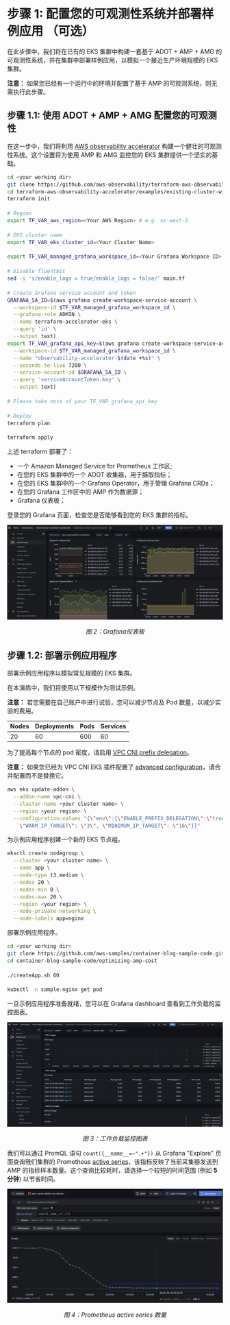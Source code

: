 # 步骤 1: 配置您的可观测性系统并部署样例应用 （可选）

在此步骤中，我们将在已有的 EKS 集群中构建一套基于 ADOT + AMP + AMG 的可观测性系统，并在集群中部署样例应用，以模拟一个接近生产环境规模的 EKS 集群。

**注意：** 如果您已经有一个运行中的环境并配置了基于 AMP 的可观测系统，则无需执行此步骤。

## 步骤 1.1: 使用 ADOT + AMP + AMG 配置您的可观测性

在这一步中，我们将利用 [AWS observability accelerator](https://github.com/aws-observability/terraform-aws-observability-accelerator) 构建一个健壮的可观测性系统。这个设置将为使用 AMP 和 AMG 监控您的 EKS 集群提供一个坚实的基础。

``` bash
cd <your working dir>
git clone https://github.com/aws-observability/terraform-aws-observability-accelerator.git
cd terraform-aws-observability-accelerator/examples/existing-cluster-with-base-and-infra
terraform init

# Region
export TF_VAR_aws_region=<Your AWS Region> # e.g. us-west-2

# EKS cluster name
export TF_VAR_eks_cluster_id=<Your Cluster Name>

export TF_VAR_managed_grafana_workspace_id=<Your Grafana Workspace ID> # e.g. g-d73e6ed3d6

# Disable fluentbit
sed -i 's/enable_logs = true/enable_logs = false/' main.tf

# Create Grafana service account and token
GRAFANA_SA_ID=$(aws grafana create-workspace-service-account \
  --workspace-id $TF_VAR_managed_grafana_workspace_id \
  --grafana-role ADMIN \
  --name terraform-accelerator-eks \
  --query 'id' \
  --output text)
export TF_VAR_grafana_api_key=$(aws grafana create-workspace-service-account-token \
  --workspace-id $TF_VAR_managed_grafana_workspace_id \
  --name "observability-accelerator-$(date +%s)" \
  --seconds-to-live 7200 \
  --service-account-id $GRAFANA_SA_ID \
  --query 'serviceAccountToken.key' \
  --output text)

# Please take note of your TF_VAR_grafana_api_key

# Deploy
terraform plan

terraform apply
```

上述 terraform 部署了：

* 一个 Amazon Managed Service for Prometheus 工作区;
* 在您的 EKS 集群中的一个 ADOT 收集器，用于摄取指标；
* 在您的 EKS 集群中的一个 Grafana Operator，用于管理 Grafana CRDs；
* 在您的 Grafana 工作区中的 AMP 作为数据源；
* Grafana 仪表板；

登录您的 Grafana 页面，检查您是否能够看到您的 EKS 集群的指标。

![](./images/figure%202.jpg)

 *<p align="center">图 2：Grafana仪表板</p>*

 ## 步骤 1.2: 部署示例应用程序

 部署示例应用程序以模拟常见规模的 EKS 集群。

在本演练中，我们将使用以下规模作为测试示例。

**注意：** 若您需要在自己账户中进行试验，您可以减少节点及 Pod 数量，以减少实验的费用。

|Nodes	|Deployments	|Pods	|Services	|
|---	|---	|---	|---	|
|20	|60	|600	|60	|

为了提高每个节点的 pod 密度，请启用 [VPC CNI prefix delegation](https://docs.aws.amazon.com/eks/latest/userguide/cni-increase-ip-addresses.html)。

**注意：** 如果您已经为 VPC CNI EKS 插件配置了 [advanced configuration](https://aws.amazon.com/blogs/containers/amazon-eks-add-ons-advanced-configuration/)，请合并配置而不是替换它。

``` bash
aws eks update-addon \
  --addon-name vpc-cni \
  --cluster-name <your cluster name> \
  --region <your region> \
  --configuration-values "{\"env\":{\"ENABLE_PREFIX_DELEGATION\":\"true\", \
    \"WARM_IP_TARGET\": \"3\", \"MINIMUM_IP_TARGET\": \"16\"}}"
```

为示例应用程序创建一个新的 EKS 节点组。

``` bash
eksctl create nodegroup \
  --cluster <your cluster name> \
  --name app \
  --node-type t3.medium \
  --nodes 20 \
  --nodes-min 0 \
  --nodes-max 20 \
  --region <your region> \
  --node-private-networking \
  --node-labels app=nginx
```

部署示例应用程序。

``` bash
cd <your working dir>
git clone https://github.com/aws-samples/container-blog-sample-code.git
cd container-blog-sample-code/optimizing-amp-cost

./createApp.sh 60

kubectl -n sample-nginx get pod
```

一旦示例应用程序准备就绪，您可以在 Grafana dashboard 查看到工作负载的监控图表。

![](./images/figure%203.jpg)

 *<p align="center">图 3：工作负载监控图表</p>*

我们可以通过 PromQL 语句 `count({__name__=~".+"})` 从 Grafana "Explore" 页面查询我们集群的 Prometheus [active series](https://community.grafana.com/t/what-is-and-active-series/85194)，该指标反映了当前采集器发送到 AMP 的指标样本数量。这个查询比较耗时，请选择一个较短的时间范围 (例如 **5 分钟**) 以节省时间。

![](./images/figure%204.jpg)

 *<p align="center">图 4：Prometheus active series 数量</p>*


